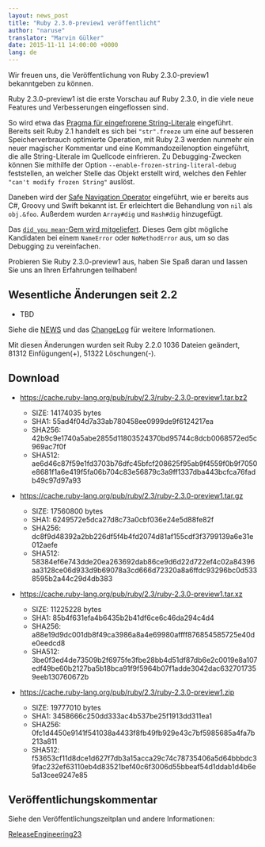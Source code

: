 ```yaml
---
layout: news_post
title: "Ruby 2.3.0-preview1 veröffentlicht"
author: "naruse"
translator: "Marvin Gülker"
date: 2015-11-11 14:00:00 +0000
lang: de
---
```


Wir freuen uns, die Veröffentlichung von Ruby 2.3.0-preview1
bekanntgeben zu können.

Ruby 2.3.0-preview1 ist die erste Vorschau auf Ruby 2.3.0, in die
viele neue Features und Verbesserungen eingeflossen sind.

So wird etwa das
[Pragma für eingefrorene String-Literale](https://bugs.ruby-lang.org/issues/11473)
eingeführt. Bereits seit Ruby 2.1 handelt es sich bei `"str".freeze`
um eine auf besseren Speicherverbrauch optimierte Operation, mit Ruby
2.3 werden nunmehr ein neuer magischer Kommentar und eine
Kommandozeilenoption eingeführt, die alle String-Literale im Quellcode
einfrieren. Zu Debugging-Zwecken können Sie mithilfe der Option
`--enable-frozen-string-literal-debug` feststellen, an welcher Stelle
das Objekt erstellt wird, welches den Fehler `"can't modify frozen
String"` auslöst.

Daneben wird der [Safe Navigation Operator](https://bugs.ruby-lang.org/issues/11537)
eingeführt, wie er
bereits aus C#, Groovy und Swift bekannt ist. Er erleichtert die
Behandlung von `nil` als `obj.&foo`. Außerdem wurden `Array#dig` und
`Hash#dig` hinzugefügt.

Das [`did_you_mean`-Gem wird mitgeliefert](https://bugs.ruby-lang.org/issues/11252).
Dieses Gem gibt mögliche Kandidaten bei einem `NameError` oder `NoMethodError`
aus, um so das Debugging zu vereinfachen.

Probieren Sie Ruby 2.3.0-preview1 aus, haben Sie Spaß daran und lassen
Sie uns an Ihren Erfahrungen teilhaben!

## Wesentliche Änderungen seit 2.2

* TBD

Siehe die
[NEWS](https://github.com/ruby/ruby/blob/v2_3_0_preview1/NEWS) und das
[ChangeLog](https://github.com/ruby/ruby/blob/v2_3_0_preview1/ChangeLog)
für weitere Informationen.

Mit diesen Änderungen wurden seit Ruby 2.2.0 1036 Dateien geändert,
81312 Einfügungen(+), 51322 Löschungen(-).

## Download

* <https://cache.ruby-lang.org/pub/ruby/2.3/ruby-2.3.0-preview1.tar.bz2>

  * SIZE:   14174035 bytes
  * SHA1:   55ad4f04d7a33ab780458ee0999de9f6124217ea
  * SHA256: 42b9c9e1740a5abe2855d11803524370bd95744c8dcb0068572ed5c969ac7f0f
  * SHA512: ae6d46c87f59e1fd3703b76dfc45bfcf208625f95ab9f4559f0b9f7050e8681f1a6e419f5fa06b704c83e56879c3a9ff1337dba443bcfca76fadb49c97d97a93

* <https://cache.ruby-lang.org/pub/ruby/2.3/ruby-2.3.0-preview1.tar.gz>

  * SIZE:   17560800 bytes
  * SHA1:   6249572e5dca27d8c73a0cbf036e24e5d88fe82f
  * SHA256: dc8f9d48392a2bb226df5f4b4fd2074d81af155cdf3f3799139a6e31e012aefe
  * SHA512: 58384ef6e743dde20ea263692dab86ce9d6d22d722ef4c02a84396aa3128ce06d933d9b69078a3cd666d72320a8a6ffdc93296bc0d5338595b2a44c29d4db383

* <https://cache.ruby-lang.org/pub/ruby/2.3/ruby-2.3.0-preview1.tar.xz>

  * SIZE:   11225228 bytes
  * SHA1:   85b4f631efa4b6435b2b41df6ce6c46da294c4d4
  * SHA256: a88e19d9dc001db8f49ca3986a8a4e69980affff876854585725e40de0eedcd8
  * SHA512: 3be0f3ed4de73509b2f6975fe3fbe28bb4d51df87db6e2c0019e8a107edf49be60b2127ba5b18bca91f9f5964b07f1adde3042dac6327017359eeb130760672b

* <https://cache.ruby-lang.org/pub/ruby/2.3/ruby-2.3.0-preview1.zip>

  * SIZE:   19777010 bytes
  * SHA1:   3458666c250dd333ac4b537be25f1913dd311ea1
  * SHA256: 0fc1d4450e9141f541038a4433f8fb49fb929e43c7bf5985685a4fa7b213a811
  * SHA512: f53653cf11d8dce1d627f7db3a15acca29c74c78735406a5d64bbbdc39fac232ef63110eb4d83521bef40c6f3006d55bbeaf54d1ddab1d4b6e5a13cee9247e85

## Veröffentlichungskommentar

Siehe den Veröffentlichungszeitplan und andere Informationen:

[ReleaseEngineering23](https://bugs.ruby-lang.org/projects/ruby-trunk/wiki/ReleaseEngineering23)
